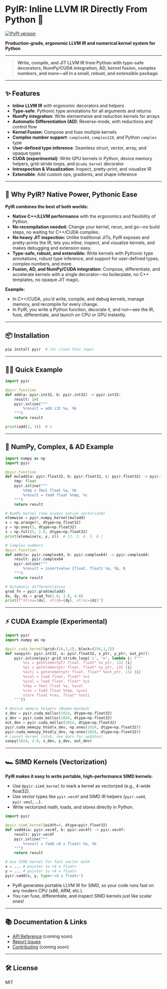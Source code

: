 # PyIR: Inline LLVM IR Directly From Python 🚀

[![PyPI version](https://badge.fury.io/py/pyir.svg)](https://badge.fury.io/py/pyir)

**Production-grade, ergonomic LLVM IR and numerical kernel system for Python**

---

> **Write, compile, and JIT LLVM IR from Python with type-safe decorators, NumPy/CUDA integration, AD, kernel fusion, complex numbers, and more—all in a small, robust, and extensible package.**

---

## ✨ Features
- **Inline LLVM IR** with ergonomic decorators and helpers
- **Type-safe**: Pythonic type annotations for all arguments and returns
- **NumPy integration**: Write elementwise and reduction kernels for arrays
- **Automatic Differentiation (AD)**: Reverse-mode, with reductions and control flow
- **Kernel Fusion**: Compose and fuse multiple kernels
- **Complex number support**: `complex64`, `complex128`, and Python `complex` type
- **User-defined type inference**: Seamless struct, vector, array, and opaque types
- **CUDA (experimental)**: Write GPU kernels in Python, device memory helpers, grid-stride loops, and `@cuda_kernel` decorator
- **Introspection & Visualization**: Inspect, pretty-print, and visualize IR
- **Extensible**: Add custom ops, gradients, and shape inference

---

## 🚀 Why PyIR? Native Power, Pythonic Ease

**PyIR combines the best of both worlds:**
- **Native C++/LLVM performance** with the ergonomics and flexibility of Python.
- **No recompilation needed:** Change your kernel, rerun, and go—no build steps, no waiting for C++/CUDA compiles.
- **No heavy JIT inspection:** Unlike traditional JITs, PyIR exposes and pretty-prints the IR, lets you inline, inspect, and visualize kernels, and makes debugging and extension easy.
- **Type-safe, robust, and extensible:** Write kernels with Pythonic type annotations, robust type inference, and support for user-defined types, complex numbers, and more.
- **Fusion, AD, and NumPy/CUDA integration:** Compose, differentiate, and accelerate kernels with a single decorator—no boilerplate, no C++ templates, no opaque JIT magic.

**Example:**
- In C++/CUDA, you'd write, compile, and debug kernels, manage memory, and recompile for every change.
- In PyIR, you write a Python function, decorate it, and run—see the IR, fuse, differentiate, and launch on CPU or GPU instantly.

---

## 📦 Installation
```bash
pip install pyir  # (or clone this repo)
```

---

## 🧑‍💻 Quick Example
```python
import pyir

@pyir.function
def add(a: pyir.int32, b: pyir.int32) -> pyir.int32:
    result: int
    pyir.inline("""
        %result = add i32 %a, %b
    """)
    return result

print(add(2, 3))  # 5
```

---

## 🧬 NumPy, Complex, & AD Example
```python
import numpy as np
import pyir

@pyir.function
def muladd(a: pyir.float32, b: pyir.float32, c: pyir.float32) -> pyir.float32:
    tmp: float
    pyir.inline("""
        %tmp = fmul float %a, %b
        %result = fadd float %tmp, %c
    """)
    return result

# NumPy kernel (now always native vectorized)
elemwise = pyir.numpy_kernel(muladd)
x = np.arange(5, dtype=np.float32)
y = np.ones(5, dtype=np.float32)
z = np.full(5, 2.0, dtype=np.float32)
print(elemwise(x, y, z))  # [2. 3. 4. 5. 6.]

# Complex numbers
@pyir.function
def addc(a: pyir.complex64, b: pyir.complex64) -> pyir.complex64:
    result: pyir.complex64
    pyir.inline("""
        %result = insertvalue {float, float} %a, %b, 0
    """)
    return result

# Automatic differentiation
grad_fn = pyir.grad(muladd)
dx, dy, dz = grad_fn(2.0, 3.0, 4.0)
print(f"∂f/∂a={dx}, ∂f/∂b={dy}, ∂f/∂c={dz}")
```

---

## ⚡ CUDA Example (Experimental)
```python
import pyir
import numpy as np

@pyir.cuda_kernel(grid=(16,1,1), block=(256,1,1))
def saxpy(n: pyir.int32, a: pyir.float32, x_ptr, y_ptr, out_ptr):
    pyir.inline(pyir.grid_stride_loop('i', 'n', lambda i: f"""
        %xi = getelementptr float, float* %x_ptr, i32 {i}
        %yi = getelementptr float, float* %y_ptr, i32 {i}
        %outi = getelementptr float, float* %out_ptr, i32 {i}
        %xval = load float, float* %xi
        %yval = load float, float* %yi
        %tmp = fmul float %a, %xval
        %res = fadd float %tmp, %yval
        store float %res, float* %outi
    """))

# Device memory helpers (Numba-backed)
x_dev = pyir.cuda_malloc(1024, dtype=np.float32)
y_dev = pyir.cuda_malloc(1024, dtype=np.float32)
out_dev = pyir.cuda_malloc(1024, dtype=np.float32)
pyir.cuda_memcpy_htod(x_dev, np.ones(1024, dtype=np.float32))
pyir.cuda_memcpy_htod(y_dev, np.ones(1024, dtype=np.float32))
# Launch kernel (stub, see docs for updates)
saxpy(1024, 2.0, x_dev, y_dev, out_dev)
```

---

## 🏎️ SIMD Kernels (Vectorization)

**PyIR makes it easy to write portable, high-performance SIMD kernels:**
- Use `@pyir.simd_kernel` to mark a kernel as vectorized (e.g., 4-wide float32).
- Use vector types like `pyir.vec4f` and SIMD IR helpers (`pyir.vadd`, `pyir.vmul`, ...).
- Write vectorized math, loads, and stores directly in Python.

```python
import pyir

@pyir.simd_kernel(width=4, dtype=pyir.float32)
def vadd4(a: pyir.vec4f, b: pyir.vec4f) -> pyir.vec4f:
    result: pyir.vec4f
    pyir.inline("""
        %result = fadd <4 x float> %a, %b
    """)
    return result

# Use SIMD kernel for fast vector math
x = ... # pointer to <4 x float>
y = ... # pointer to <4 x float>
pyir.vadd(x, y, type='<4 x float>')
```

- PyIR generates portable LLVM IR for SIMD, so your code runs fast on any modern CPU (x86, ARM, etc.).
- You can fuse, differentiate, and inspect SIMD kernels just like scalar ones!

---

## 📚 Documentation & Links
- [API Reference](#) (coming soon)
- [Report Issues](https://github.com/bumbelbee777/pyir/issues)
- [Contributing](#) (coming soon)

---

## 🛠️ License
MIT